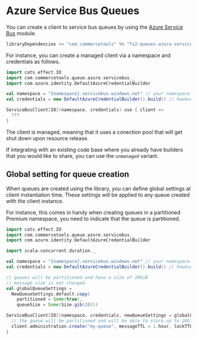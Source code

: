 # Azure Service Bus Queues

You can create a client to service bus queues by using the [Azure Service Bus][service-bus] module.

```scala
libraryDependencies += "com.commercetools" %% "fs2-queues-azure-service-bus" % "@VERSION@"
```

For instance, you can create a managed client via a namespace and credentials as follows.

```scala mdoc:compile-only
import cats.effect.IO
import com.commercetools.queue.azure.servicebus._
import com.azure.identity.DefaultAzureCredentialBuilder

val namespace = "{namespace}.servicebus.windows.net" // your namespace
val credentials = new DefaultAzureCredentialBuilder().build() // however you want to authenticate

ServiceBusClient[IO](namespace, credentials).use { client =>
  ???
}
```

The client is managed, meaning that it uses a conection pool that will get shut down upon resource release.

If integrating with an existing code base where you already have builders that you would like to share, you can use the `unmanaged` variant.

## Global setting for queue creation

When queues are created using the library, you can define global settings at client instantiation time. These settings will be applied to any queue created with the client instance.

For instance, this comes in handy when creating queues in a partitioned Premium namespace, you need to indicate that the queue is partitioned.

```scala mdoc:compile-only
import cats.effect.IO
import com.commercetools.queue.azure.servicebus._
import com.azure.identity.DefaultAzureCredentialBuilder

import scala.concurrent.duration._

val namespace = "{namespace}.servicebus.windows.net" // your namespace
val credentials = new DefaultAzureCredentialBuilder().build() // however you want to authenticate

// queues will be partitioned and have a size of 20GiB
// message size is not changed
val globalQueueSettings =
  NewQueueSettings.default.copy(
    partitioned = Some(true),
    queueSize = Some(Size.gib(20)))

ServiceBusClient[IO](namespace, credentials, newQueueSettings = globalQueueSettings).use { client =>
  // the queue will be partitioned and will be able to store up to 20GiB of data
  client.administration.create("my-queue", messageTTL = 1.hour, lockTTL = 10.seconds)
}
```

[service-bus]: https://learn.microsoft.com/en-us/azure/service-bus-messaging/service-bus-messaging-overview
